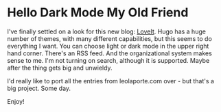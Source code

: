 # Hello Dark Mode My Old Friend


I've finally settled on a look for this new blog: [LoveIt](https://themes.gohugo.io/loveit/). Hugo has a huge number of themes, with many different capabilities, but this seems to do everything I want. You can choose light or dark mode in the upper right hand corner. There's an RSS feed. And the organizational system makes sense to me. I'm not turning on search, although it is supported. Maybe after the thing gets big and unwieldy.

I'd really like to port all the entries from leolaporte.com over - but that's a big project. Some day.

Enjoy!

